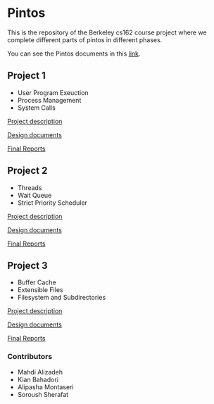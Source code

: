 # Pintos
This is the repository of the Berkeley cs162 course project where we complete different parts of pintos in different phases.

You can see the Pintos documents in this [link](https://inst.eecs.berkeley.edu/~cs162/fa22/static/proj/pintos-docs/).


## Project 1

- User Program Exeuction
- Process Management
- System Calls

[Project description](https://inst.eecs.berkeley.edu/~cs162/fa22/static/proj/proj-userprog/)

[Design documents](https://github.com/alizademhdi/Pintos/blob/master/design/project1.1-design.md)

[Final Reports](https://github.com/alizademhdi/Pintos/blob/master/report/project1.1.md)


## Project 2

- Threads
- Wait Queue
- Strict Priority Scheduler

[Project description](https://inst.eecs.berkeley.edu/~cs162/fa22/static/proj/proj-threads/)

[Design documents](https://github.com/alizademhdi/Pintos/blob/ghw2/design/project2-design.md)

[Final Reports](https://github.com/alizademhdi/Pintos/blob/ghw2/report/project2.0.md)


## Project 3

- Buffer Cache
- Extensible Files
- Filesystem and Subdirectories

[Project description](https://inst.eecs.berkeley.edu/~cs162/fa22/static/proj/proj-filesys/)

[Design documents](https://github.com/alizademhdi/Pintos/blob/master/design/project3-design.md)

[Final Reports](https://github.com/alizademhdi/Pintos/blob/master/report/project1.1.md)


### Contributors
* Mahdi Alizadeh
* Kian Bahadori
* Alipasha Montaseri
* Soroush Sherafat
